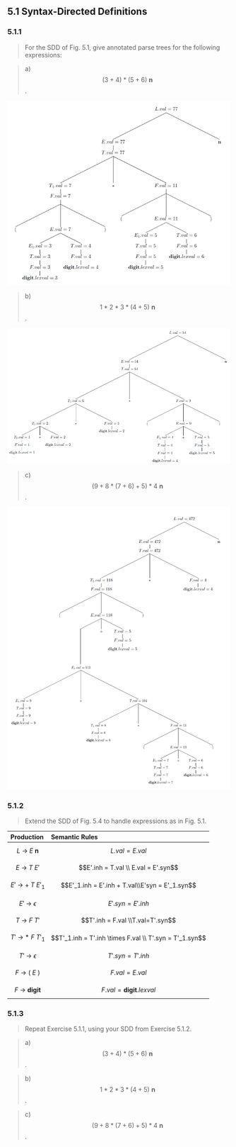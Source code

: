 ## 5.1 Syntax-Directed Definitions

### 5.1.1

> For the SDD of Fig. 5.1, give annotated parse trees for the following expressions:

> a) $$(3+4)*(5+6)~\mathbf{n}$$.

![](./img/5.1.1.a.png)

> b) $$1*2*3*(4+5)~\mathbf{n}$$.

![](./img/5.1.1.b.png)

> c) $$(9 + 8 * (7 + 6) + 5) * 4~\mathbf{n}$$.

![](./img/5.1.1.c.png)

### 5.1.2

> Extend the SDD of Fig. 5.4 to handle expressions as in Fig. 5.1.

| Production | Semantic Rules |
|:-----------|:---------------|
| $$L~\rightarrow~E~\mathbf{n}$$ | $$L.val = E.val$$ |
| $$E~\rightarrow~T~E'$$ | $$E'.inh = T.val \\ E.val = E'.syn$$ |
| $$E'~\rightarrow~+~T~E'_1$$ | $$E'_1.inh = E'.inh + T.val\\E'syn = E'_1.syn$$ |
| $$E'~\rightarrow~\epsilon$$ | $$E'.syn = E'.inh$$ |
| $$T~\rightarrow~F~T'$$ | $$T'.inh = F.val \\T.val=T'.syn$$ |
| $$T'~\rightarrow~*~F~T'_1$$ | $$T'_1.inh = T'.inh \times F.val \\ T'.syn = T'_1.syn$$ |
| $$T'~\rightarrow~\epsilon$$ | $$T'.syn = T'.inh$$ |
| $$F~\rightarrow~(~E~)$$ | $$F.val = E.val$$ |
| $$F~\rightarrow~\mathbf{digit}$$ | $$F.val = \mathbf{digit}.lexval$$ |

### 5.1.3

> Repeat Exercise 5.1.1, using your SDD from Exercise 5.1.2.

> a) $$(3+4)*(5+6)~\mathbf{n}$$.

> b) $$1*2*3*(4+5)~\mathbf{n}$$.

> c) $$(9 + 8 * (7 + 6) + 5) * 4~\mathbf{n}$$.
